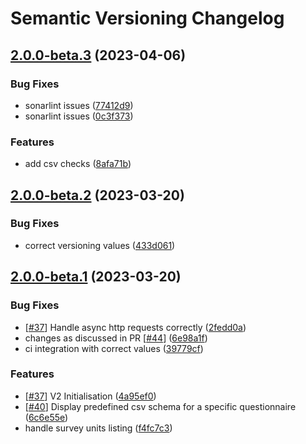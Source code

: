 # Semantic Versioning Changelog

## [2.0.0-beta.3](https://github.com/InseeFr/Public-Enemy/compare/2.0.0-beta.2...2.0.0-beta.3) (2023-04-06)


### Bug Fixes

* sonarlint issues ([77412d9](https://github.com/InseeFr/Public-Enemy/commit/77412d9e5833f4e4f7072c4273a09cb17c87a1e2))
* sonarlint issues ([0c3f373](https://github.com/InseeFr/Public-Enemy/commit/0c3f373589a4503f2a4dc88443a4fdb3117bd55c))


### Features

* add csv checks ([8afa71b](https://github.com/InseeFr/Public-Enemy/commit/8afa71b248e0364b87df5319141613d7e63be925))

## [2.0.0-beta.2](https://github.com/InseeFr/Public-Enemy/compare/2.0.0-beta.1...2.0.0-beta.2) (2023-03-20)


### Bug Fixes

* correct versioning values ([433d061](https://github.com/InseeFr/Public-Enemy/commit/433d061de6f3e59f1df149633874054c4b5f4041))

## [2.0.0-beta.1](https://github.com/InseeFr/Public-Enemy/compare/...2.0.0-beta.1) (2023-03-20)


### Bug Fixes

* [[#37](https://github.com/InseeFr/Public-Enemy/issues/37)] Handle async http requests correctly ([2fedd0a](https://github.com/InseeFr/Public-Enemy/commit/2fedd0a69ce89522f136c046315bbb5bed4eecab))
* changes as discussed in PR [[#44](https://github.com/InseeFr/Public-Enemy/issues/44)] ([6e98a1f](https://github.com/InseeFr/Public-Enemy/commit/6e98a1f3411735fdb6630c238801e7bae23d7f58))
* ci integration with correct values ([39779cf](https://github.com/InseeFr/Public-Enemy/commit/39779cfb00e74adebf809023a6187bd1bc6a4b8d))


### Features

* [[#37](https://github.com/InseeFr/Public-Enemy/issues/37)] V2 Initialisation ([4a95ef0](https://github.com/InseeFr/Public-Enemy/commit/4a95ef08a99bda02b51362a219b24c6c7ffdbb39))
* [[#40](https://github.com/InseeFr/Public-Enemy/issues/40)] Display predefined csv schema for a specific questionnaire ([6c6e55e](https://github.com/InseeFr/Public-Enemy/commit/6c6e55e9cff42bf77f703fcd897b90c7b62546e9))
* handle survey units listing ([f4fc7c3](https://github.com/InseeFr/Public-Enemy/commit/f4fc7c30c22967d7d8af0b9c6f95c9f4ab8ce862))
